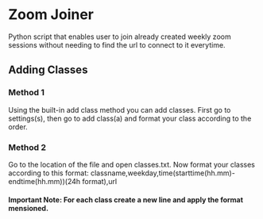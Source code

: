 # Zoom Joiner
Python script that enables user to join already created weekly zoom sessions without needing to find the url to connect to it everytime.

## Adding Classes
### Method 1
Using the built-in add class method you can add classes.
First go to settings(s), then go to add class(a) and format your class according to the order.
### Method 2
Go to the location of the file and open classes.txt.
Now format your classes according to this format: classname,weekday,time(starttime(hh.mm)-endtime(hh.mm))(24h format),url <br />
#### **Important Note:** For each class create a new line and apply the format mensioned. 
